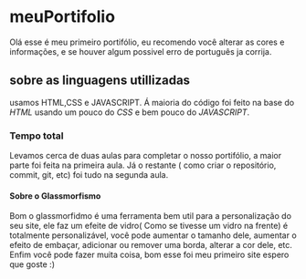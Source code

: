 # meuPortifolio
Olá esse é meu primeiro portifólio,
eu recomendo você alterar as cores e informações,
e se houver algum possivel erro de português ja corrija.


## sobre as linguagens utillizadas
usamos HTML,CSS e JAVASCRIPT.
Á maioria do código foi feito na base do _HTML_ usando um pouco do _CSS_ e bem pouco do _JAVASCRIPT_.

### Tempo total
Levamos cerca de duas aulas para completar o nosso portifólio, 
a maior parte foi feita na primeira aula.
Já o restante ( como criar o repositório, commit, git, etc) foi tudo na segunda aula.

#### Sobre o Glassmorfismo
Bom o glassmorfidmo é uma ferramenta bem util para a personalização
do seu site, ele faz um efeite de vidro( Como se tivesse um vidro na frente) 
é totalmente personalizável, você pode aumentar o tamanho dele, aumentar o efeito de embaçar,
adicionar ou remover uma borda, alterar a cor dele, etc.
Enfim você pode fazer muita coisa, bom esse foi meu primeiro site 
espero que goste :) 
